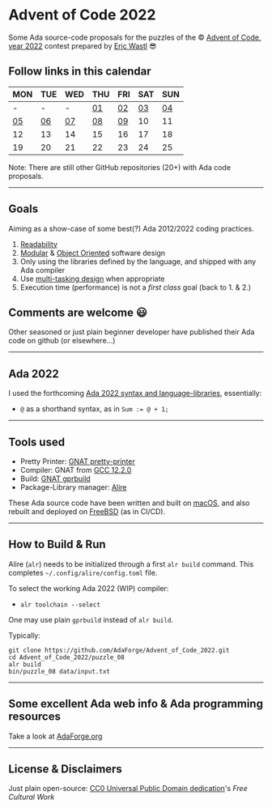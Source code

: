 # Advent of Code 2022

Some Ada source-code proposals for the puzzles of the © [Advent of Code, year 2022](https://adventofcode.com/2022) contest prepared by [Eric Wastl](http://was.tl) 😎

## Follow links in this calendar

|MON|TUE|WED|THU|FRI|SAT|SUN|
|--|--|--|--|--|--|--|
|-|-|-|[01](./puzzle_01)|[02](./puzzle_02)|[03](./puzzle_03)|[04](./puzzle_04)|
|[05](./puzzle_05)|[06](./puzzle_06)|[07](./puzzle_07)|[08](./puzzle_08)|[09](./puzzle_09)|10|11|
|12|13|14|15|16|17|18|
|19|20|21|22|23|24|25|

Note: There are still other GitHub repositories (20+) with Ada code proposals.

---

## Goals

Aiming as a show-case of some best(?) Ada 2012/2022 coding practices.

1. [Readability](https://www.adaic.org/resources/add_content/docs/95style/html/sec_3/toc.html)
1. [Modular](https://www.adaic.org/resources/add_content/docs/95style/html/sec_4/toc.html) & [Object Oriented](https://www.adaic.org/resources/add_content/docs/95style/html/sec_9/9-1.html) software design
1. Only using the libraries defined by the language, and shipped with any Ada compiler
1. Use [multi-tasking design](https://www.adaic.org/resources/add_content/docs/95style/html/sec_6/) when appropriate
1. Execution time (performance) is not a *first class* goal (back to 1. & 2.)

## Comments are welcome 😃

Other seasoned or just plain beginner developer have published their Ada code on github (or elsewhere...)

---

## Ada 2022

I used the forthcoming [Ada 2022 syntax and language-libraries](http://www.ada-auth.org/standards/ada22.html), essentially:

* `@` as a shorthand syntax, as in `Sum := @ + 1;`

---

## Tools used

* Pretty Printer: [GNAT pretty-printer](https://docs.adahttps://docs.adacore.com/gnat_ugn-docs/html/gnat_ugn/gnat_ugn/gnat_utility_programs.html#the-gnat-pretty-printer-gnatpp)
* Compiler: GNAT from [GCC 12.2.0](https://gcc.gnu.org/onlinedocs/gcc-12.2.0/gnat_ugn/)
* Build: [GNAT gprbuild](https://docs.adacore.com/gprbuild-docs/html/gprbuild_ug.html)
* Package-Library manager: [Alire](https://alire.ada.dev)

These Ada source code have been written and built on [macOS](https://www.apple.com/macos/ventura/), and also rebuilt and deployed on [FreeBSD](https://www.freebsd.org/about/) (as in CI/CD).

---

## How to Build & Run

Alire (`alr`) needs to be initialized through a first `alr build` command. This completes `~/.config/alire/config.toml` file.

To select the working Ada 2022 (WIP) compiler:

* `alr toolchain --select`

One may use plain `gprbuild` instead of `alr build`.

Typically:

```shell
git clone https://github.com/AdaForge/Advent_of_Code_2022.git
cd Advent_of_Code_2022/puzzle_08
alr build
bin/puzzle_08 data/input.txt
```

---
## Some excellent Ada web info & Ada programming resources

Take a look at [AdaForge.org](https://www.adaforge.org)


---

## License & Disclaimers

Just plain open-source: [CC0 Universal Public Domain dedication](https://creativecommons.org/publicdomain/zero/1.0/deed.fr)'s
_Free Cultural Work_

